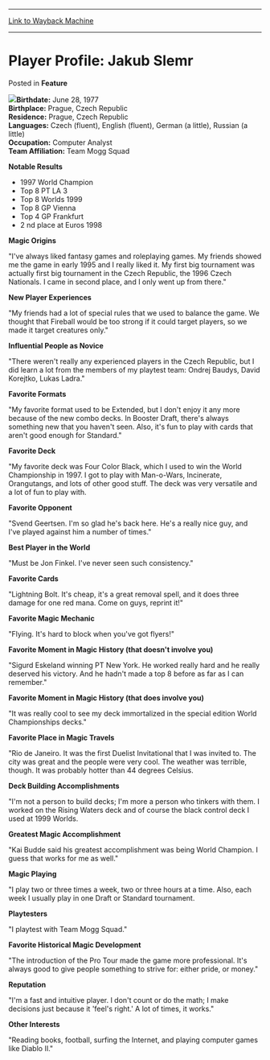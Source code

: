 
---
[Link to Wayback Machine](https://web.archive.org/web/20171029160527/https://magic.wizards.com/en/articles/archive/feature/player-profile-jakub-slemr-2000-01-01)

[_metadata_:wayback_url]:- "https://magic.wizards.com/en/articles/archive/feature/player-profile-jakub-slemr-2000-01-01"
[_metadata_:wayback_raw_url]:- "https://web.archive.org/web/20171029160527id_/https://magic.wizards.com/en/articles/archive/feature/player-profile-jakub-slemr-2000-01-01"
[_metadata_:wayback_capture_timestamp]:- "2017-10-29 16:05:27+00:00"
[_metadata_:description]:- "Birthdate: June 28, 1977Birthplace: Prague, Czech RepublicResidence: Prague, Czech RepublicLanguages: Czech (fluent), English (fluent), German (a little), Russian (a little)Occupation: Computer AnalystTeam Affiliation: Team Mogg Squad Notable Results"
[_metadata_:generator]:- "Drupal 7 (http://drupal.org)"
---


Player Profile: Jakub Slemr
===========================



 Posted in **Feature**












![](https://media.magic.wizards.com/image_legacy_migration/sideboard/EURO00/Images/255.JPG)**Birthdate:** June 28, 1977  
**Birthplace:** Prague, Czech Republic  
**Residence:** Prague, Czech Republic  
**Languages:**  Czech (fluent), English (fluent), German (a little), Russian (a little)  
**Occupation:**  Computer Analyst  
**Team Affiliation:**  Team Mogg Squad


**Notable Results**


* 1997 World Champion
* Top 8 PT LA 3
* Top 8 Worlds 1999
* Top 8 GP Vienna
* Top 4 GP Frankfurt
* 2 nd place at Euros 1998

**Magic Origins**


"I've always liked fantasy games and roleplaying games. My friends showed me the game in early 1995 and I really liked it. My first big tournament was actually first big tournament in the Czech Republic, the 1996 Czech Nationals. I came in second place, and I only went up from there."


**New Player Experiences**


"My friends had a lot of special rules that we used to balance the game. We thought that Fireball would be too strong if it could target players, so we made it target creatures only."


**Influential People as Novice**


"There weren't really any experienced players in the Czech Republic, but I did learn a lot from the members of my playtest team: Ondrej Baudys, David Korejtko, Lukas Ladra."


**Favorite Formats**


"My favorite format used to be Extended, but I don't enjoy it any more because of the new combo decks. In Booster Draft, there's always something new that you haven't seen. Also, it's fun to play with cards that aren't good enough for Standard."


**Favorite Deck**


"My favorite deck was Four Color Black, which I used to win the World Championship in 1997. I got to play with Man-o-Wars, Incinerate, Orangutangs, and lots of other good stuff. The deck was very versatile and a lot of fun to play with.


**Favorite Opponent**


"Svend Geertsen. I'm so glad he's back here. He's a really nice guy, and I've played against him a number of times."


**Best Player in the World**


"Must be Jon Finkel. I've never seen such consistency."


**Favorite Cards**


"Lightning Bolt. It's cheap, it's a great removal spell, and it does three damage for one red mana. Come on guys, reprint it!"


**Favorite Magic Mechanic**


"Flying. It's hard to block when you've got flyers!"


**Favorite Moment in Magic History (that doesn't involve you)**


"Sigurd Eskeland winning PT New York. He worked really hard and he really deserved his victory. And he hadn't made a top 8 before as far as I can remember."


**Favorite Moment in Magic History (that does involve you)**


"It was really cool to see my deck immortalized in the special edition World Championships decks."


**Favorite Place in Magic Travels**


"Rio de Janeiro. It was the first Duelist Invitational that I was invited to. The city was great and the people were very cool. The weather was terrible, though. It was probably hotter than 44 degrees Celsius.


**Deck Building Accomplishments**


"I'm not a person to build decks; I'm more a person who tinkers with them. I worked on the Rising Waters deck and of course the black control deck I used at 1999 Worlds.


**Greatest Magic Accomplishment**


"Kai Budde said his greatest accomplishment was being World Champion. I guess that works for me as well."


**Magic Playing**


"I play two or three times a week, two or three hours at a time. Also, each week I usually play in one Draft or Standard tournament.


**Playtesters**


"I playtest with Team Mogg Squad."


**Favorite Historical Magic Development**


"The introduction of the Pro Tour made the game more professional. It's always good to give people something to strive for: either pride, or money."


**Reputation**


"I'm a fast and intuitive player. I don't count or do the math; I make decisions just because it 'feel's right.' A lot of times, it works."


**Other Interests**


"Reading books, football, surfing the Internet, and playing computer games like Diablo II."









